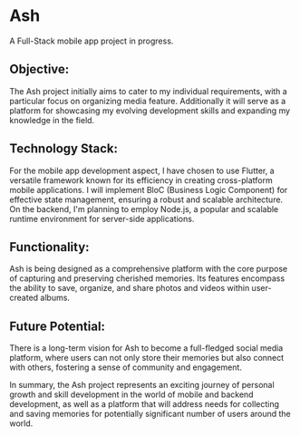 # Ash
 
A Full-Stack mobile  app project in progress.

## Objective:

The Ash project initially aims to cater to my individual requirements, with a particular focus on organizing media feature.
Additionally it will serve as a platform for showcasing my evolving development skills and expanding my knowledge in the field.

## Technology Stack:

For the mobile app development aspect, I have chosen to use Flutter, a versatile framework known for its efficiency in creating cross-platform mobile applications. I will implement BloC (Business Logic Component) for effective state management, ensuring a robust and scalable architecture.
On the backend, I'm planning to employ Node.js, a popular and scalable runtime environment for server-side applications.

## Functionality:

Ash is being designed as a comprehensive platform with the core purpose of capturing and preserving cherished memories.
Its features encompass the ability to save, organize, and share photos and videos within user-created albums.

## Future Potential:

There is a long-term vision for Ash to become a full-fledged social media platform, where users can not only store their memories but also connect with others, fostering a sense of community and engagement.

In summary, the Ash project represents an exciting journey of personal growth and skill development in the world of mobile and backend development, as well as a platform that will address needs for collecting and saving memories for potentially significant number of users around the world.
